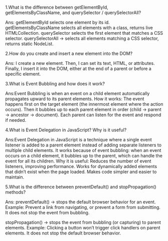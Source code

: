 1.What is the difference between getElementById, getElementsByClassName, and querySelector / querySelectorAll?

Ans: getElementById selects one element by its id. getElementsByClassName selects all elements with a class, returns live HTMLCollection. querySelector selects the first element that matches a CSS selector. querySelectorAll → selects all elements matching a CSS selector, returns static NodeList.

2.How do you create and insert a new element into the DOM?

Ans: I create a new element. Then, I can set its text, HTML, or attributes. Finally, I insert it into the DOM, either at the end of a parent or before a specific element.

3.What is Event Bubbling and how does it work?

Ans:Event Bubbling is when an event on a child element automatically propagates upward to its parent elements.
How it works:
The event happens first on the target element (the innermost element where the action occurs).
Then it bubbles up to each parent element in order (child → parent → ancestor → document).
Each parent can listen for the event and respond if needed.

4.What is Event Delegation in JavaScript? Why is it useful?

Ans:Event Delegation in JavaScript is a technique where a single event listener is added to a parent element instead of adding separate listeners to multiple child elements.
It works because of event bubbling: when an event occurs on a child element, it bubbles up to the parent, which can handle the event for all its children.
Why it is useful:
Reduces the number of event listeners, improving performance.
Works for dynamically added elements that didn’t exist when the page loaded.
Makes code simpler and easier to maintain.

5.What is the difference between preventDefault() and stopPropagation() methods?

Ans:
preventDefault() → stops the default browser behavior for an event.
Example: Prevent a link from navigating, or prevent a form from submitting.
It does not stop the event from bubbling.

stopPropagation() → stops the event from bubbling (or capturing) to parent elements.
Example: Clicking a button won’t trigger click handlers on parent elements.
It does not stop the default browser behavior.